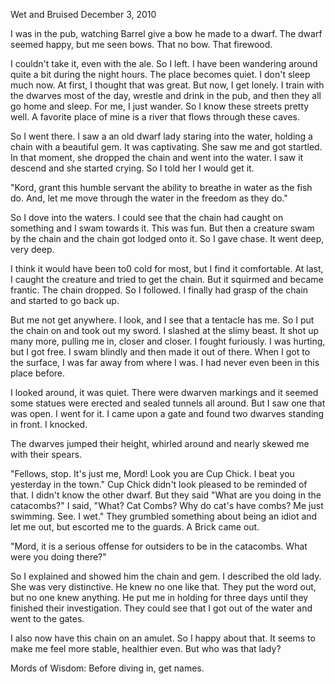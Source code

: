 Wet and Bruised
December 3, 2010

I was in the pub, watching Barrel give a bow he made to a dwarf. The dwarf seemed happy, but me seen bows. That no bow. That firewood.

I couldn't take it, even with the ale. So I left. I have been wandering around quite a bit during the night hours. The place becomes quiet. I don't sleep much now. At first, I thought that was great. But now, I get lonely. I train with the dwarves most of the day, wrestle and drink in the pub, and then they all go home and sleep. For me, I just wander. So I know these streets pretty well. A favorite place of mine is a river that flows through these caves.

So I went there. I saw a an old dwarf lady staring into the water, holding a chain with a beautiful gem. It was captivating. She saw me and got startled. In that moment, she dropped the chain and went into the water. I saw it descend and she started crying. So I told her I would get it.

"Kord, grant this humble servant the ability to breathe in water as the fish do. And, let me move through the water in the freedom as they do."

So I dove into the waters. I could see that the chain had caught on something and I swam towards it. This was fun. But then a creature swam by the chain and the chain got lodged onto it. So I gave chase. It went deep, very deep.

I think it would have been to0 cold for most, but I find it comfortable. At last, I caught the creature and tried to get the chain. But it squirmed and became frantic. The chain dropped. So I followed. I finally had grasp of the chain and started to go back up.

But me not get anywhere. I look, and I see that a tentacle has me. So I put the chain on and took out my sword. I slashed at the slimy beast. It shot up many more, pulling me in, closer and closer. I fought furiously. I was hurting, but I got free. I swam blindly and then made it out of there. When I got to the surface, I was far away from where I was. I had never even been in this place before.

I looked around, it was quiet. There were dwarven markings and it seemed some statues were erected and sealed tunnels all around. But I saw one that was open. I went for it. I came upon a gate and found two dwarves standing in front. I knocked.

The dwarves jumped their height, whirled around and nearly skewed me with their spears.

"Fellows, stop. It's just me, Mord! Look you are Cup Chick. I beat you yesterday in the town." Cup Chick didn't look pleased to be reminded of that. I didn't know the other dwarf. But they said "What are you doing in the catacombs?" I said, "What? Cat Combs? Why do cat's have combs? Me just swimming. See. I wet." They grumbled something about being an idiot and let me out, but escorted me to the guards. A Brick came out.

"Mord, it is a serious offense for outsiders to be in the catacombs. What were you doing there?"

So I explained and showed him the chain and gem. I described the old lady. She was very distinctive. He knew no one like that. They put the word out, but no one knew anything. He put me in holding for three days until they finished their investigation. They could see that I got out of the water and went to the gates.

I also now have this chain on an amulet. So I happy about that. It seems to make me feel more stable, healthier even. But who was that lady?

Mords of Wisdom: Before diving in, get names.